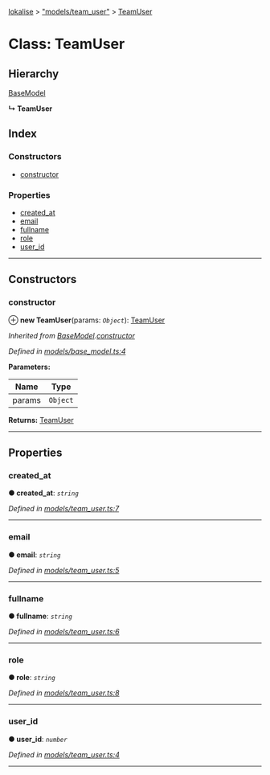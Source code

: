 [lokalise](../README.md) > ["models/team_user"](../modules/_models_team_user_.md) > [TeamUser](../classes/_models_team_user_.teamuser.md)

# Class: TeamUser

## Hierarchy

 [BaseModel](_models_base_model_.basemodel.md)

**↳ TeamUser**

## Index

### Constructors

* [constructor](_models_team_user_.teamuser.md#constructor)

### Properties

* [created_at](_models_team_user_.teamuser.md#created_at)
* [email](_models_team_user_.teamuser.md#email)
* [fullname](_models_team_user_.teamuser.md#fullname)
* [role](_models_team_user_.teamuser.md#role)
* [user_id](_models_team_user_.teamuser.md#user_id)

---

## Constructors

<a id="constructor"></a>

###  constructor

⊕ **new TeamUser**(params: *`Object`*): [TeamUser](_models_team_user_.teamuser.md)

*Inherited from [BaseModel](_models_base_model_.basemodel.md).[constructor](_models_base_model_.basemodel.md#constructor)*

*Defined in [models/base_model.ts:4](https://github.com/lokalise/node-lokalise-api/blob/13b70eb/src/models/base_model.ts#L4)*

**Parameters:**

| Name | Type |
| ------ | ------ |
| params | `Object` |

**Returns:** [TeamUser](_models_team_user_.teamuser.md)

___

## Properties

<a id="created_at"></a>

###  created_at

**● created_at**: *`string`*

*Defined in [models/team_user.ts:7](https://github.com/lokalise/node-lokalise-api/blob/13b70eb/src/models/team_user.ts#L7)*

___
<a id="email"></a>

###  email

**● email**: *`string`*

*Defined in [models/team_user.ts:5](https://github.com/lokalise/node-lokalise-api/blob/13b70eb/src/models/team_user.ts#L5)*

___
<a id="fullname"></a>

###  fullname

**● fullname**: *`string`*

*Defined in [models/team_user.ts:6](https://github.com/lokalise/node-lokalise-api/blob/13b70eb/src/models/team_user.ts#L6)*

___
<a id="role"></a>

###  role

**● role**: *`string`*

*Defined in [models/team_user.ts:8](https://github.com/lokalise/node-lokalise-api/blob/13b70eb/src/models/team_user.ts#L8)*

___
<a id="user_id"></a>

###  user_id

**● user_id**: *`number`*

*Defined in [models/team_user.ts:4](https://github.com/lokalise/node-lokalise-api/blob/13b70eb/src/models/team_user.ts#L4)*

___

